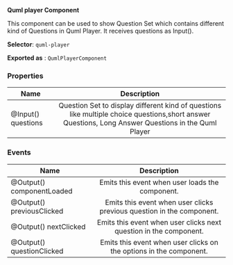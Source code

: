 **Quml player Component**

This component can be used to show Question Set which contains different kind of Questions in Quml Player. It receives questions as Input().

  

**Selector**: `quml-player`

  

  

**Exported as** : `QumlPlayerComponent`

  

  

### Properties

  
| Name     |  Description  |
|----------|:-------------:|
| @Input() questions | Question Set to display different kind of questions like multiple choice questions,short answer Questions, Long Answer Questions in the Quml Player |

### Events

| Name     |  Description  |
|----------|:-------------:|
| @Output() componentLoaded | Emits this event when user loads the component.|
| @Output() previousClicked | Emits this event when user clicks previous question in the component.|
| @Output() nextClicked | Emits this event when user clicks next question in the component.|
| @Output() questionClicked | Emits this event when user clicks on the options in the component.|
  